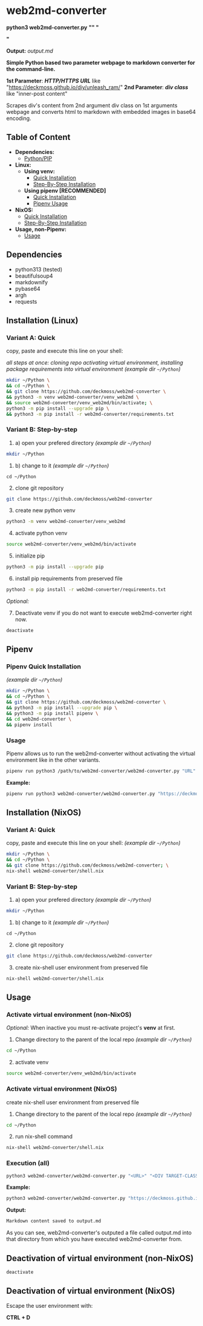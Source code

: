 # web2md-converter

**python3 web2md-converter.py** **"<URL>" "<DIV TARGET-CLASS>"**

**Output:** _output.md_

**Simple Python based two parameter webpage to markdown converter for the command-line.**

**1st Parameter**: _**HTTP/HTTPS URL**_    like  "https://deckmoss.github.io/diy/unleash_ram/"
**2nd Parameter**: _**div class**_         like  "inner-post content"

Scrapes div's content from 2nd argument div class on 1st arguments webpage and converts html to markdown with embedded images in base64 encoding. 

## Table of Content

- **Dependencies:**
  - [Python/PIP](#dependencies)
- **Linux:**
  - **Using venv:**
    - [Quick Installation](#variant-a-quick)
    - [Step-By-Step Installation](#variant-b-step-by-step)
  - **Using pipenv [RECOMMENDED]**
    - [Quick Installation](#pipenv-quick-installation)
    - [Pipenv Usage](#usage)
- **NixOS:**
  - [Quick Installation](#variant-a-quick-1)
  - [Step-By-Step Installation](#variant-b-step-by-step-1)
- **Usage, non-Pipenv:**
  - [Usage](#usage-1)


## Dependencies

- python313 (tested)
- beautifulsoup4
- markdownify
- pybase64
- argh
- requests

## Installation (Linux)

### Variant A: Quick

copy, paste and execute this line on your shell:

_all steps at once: cloning repo activating virtual environment, installing package requirements into virtual environment_
_(example dir `~/Python`)_
```sh
mkdir ~/Python \
&& cd ~/Python \
&& git clone https://github.com/deckmoss/web2md-converter \
&& python3 -m venv web2md-converter/venv_web2md \
&& source web2md-converter/venv_web2md/bin/activate; \
python3 -m pip install --upgrade pip \
&& python3 -m pip install -r web2md-converter/requirements.txt
```

### Variant B: Step-by-step

1. a) open your prefered directory
_(example dir `~/Python`)_
```sh
mkdir ~/Python
```

1. b) change to it
_(example dir `~/Python`)_
```
cd ~/Python
```

2. clone git repository

```sh
git clone https://github.com/deckmoss/web2md-converter
```

3. create new python venv

```sh
python3 -m venv web2md-converter/venv_web2md
```

4. activate python venv

```sh
source web2md-converter/venv_web2md/bin/activate
```

5. initialize pip

```sh
python3 -m pip install --upgrade pip
```

6. install pip requirements from preserved file

```sh
python3 -m pip install -r web2md-converter/requirements.txt
```

_Optional:_

7. Deactivate venv if you do not want to execute web2md-converter right now.

```sh
deactivate
```

## Pipenv

### Pipenv Quick Installation

_(example dir `~/Python`)_
```sh
mkdir ~/Python \
&& cd ~/Python \
&& git clone https://github.com/deckmoss/web2md-converter \
&& python3 -m pip install --upgrade pip \
&& python3 -m pip install pipenv \
&& cd web2md-converter \
&& pipenv install
```

### Usage

Pipenv allows us to run the web2md-converter without activating the virtual environment like in the other variants. 

```sh
pipenv run python3 /path/to/web2md-converter/web2md-converter.py "URL" "DIV CLASS"
```

**Example:**

```sh
pipenv run python3 web2md-converter/web2md-converter.py "https://deckmoss.github.io/diy/unleash_ram/" "inner-post content"
```

## Installation (NixOS)

### Variant A: Quick

copy, paste and execute this line on your shell:
_(example dir `~/Python`)_
```sh
mkdir ~/Python \
&& cd ~/Python \
&& git clone https://github.com/deckmoss/web2md-converter; \
nix-shell web2md-converter/shell.nix
```

### Variant B: Step-by-step

1. a) open your prefered directory
_(example dir `~/Python`)_
```sh
mkdir ~/Python
```

1. b) change to it
_(example dir `~/Python`)_
```
cd ~/Python
```

2. clone git repository

```sh
git clone https://github.com/deckmoss/web2md-converter
```

3. create nix-shell user environment from preserved file
 
```sh
nix-shell web2md-converter/shell.nix
```

## Usage

### Activate virtual environment (non-NixOS)
_Optional:_ When inactive you must re-activate project's **venv** at first.

1. Change directory to the parent of the local repo
_(example dir `~/Python`)_
```sh
cd ~/Python
```
2. activate venv
```sh
source web2md-converter/venv_web2md/bin/activate 
```

### Activate virtual environment (NixOS)

create nix-shell user environment from preserved file

1. Change directory to the parent of the local repo
_(example dir `~/Python`)_
```sh
cd ~/Python
```

2. run nix-shell command
```sh
nix-shell web2md-converter/shell.nix
```

### Execution (all)
```sh
python3 web2md-converter/web2md-converter.py "<URL>" "<DIV TARGET-CLASS>"
```

**Example:**
```sh
python3 web2md-converter/web2md-converter.py "https://deckmoss.github.io/diy/unleash_ram/" "inner-post content"
```

**Output:**
```txt
Markdown content saved to output.md
```

As you can see, web2md-converter's outputed a file called output.md into that directory from which you have executed web2md-converter from.

## Deactivation of virtual environment (non-NixOS)

```sh
deactivate
```

## Deactivation of virtual environment (NixOS)

Escape the user environment with:

**CTRL + D**
